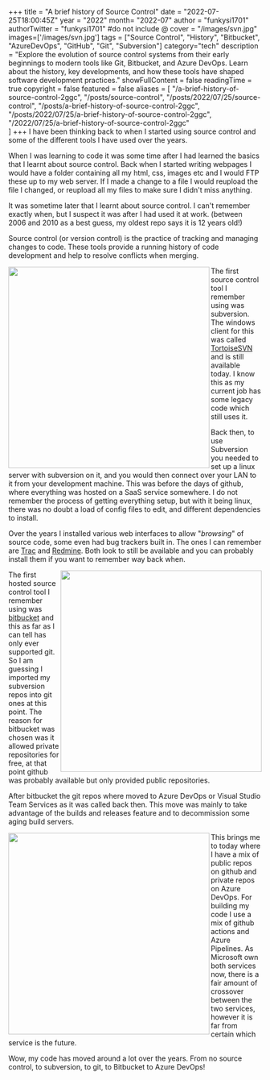 +++
title = "A brief history of Source Control"
date = "2022-07-25T18:00:45Z"
year = "2022"
month= "2022-07"
author = "funkysi1701"
authorTwitter = "funkysi1701" #do not include @
cover = "/images/svn.jpg"
images=['/images/svn.jpg']
tags = ["Source Control", "History", "Bitbucket", "AzureDevOps", "GitHub", "Git", "Subversion"]
category="tech"
description = "Explore the evolution of source control systems from their early beginnings to modern tools like Git, Bitbucket, and Azure DevOps. Learn about the history, key developments, and how these tools have shaped software development practices."
showFullContent = false
readingTime = true
copyright = false
featured = false
aliases = [
    "/a-brief-history-of-source-control-2ggc",
    "/posts/source-control",
    "/posts/2022/07/25/source-control",
    "/posts/a-brief-history-of-source-control-2ggc",
    "/posts/2022/07/25/a-brief-history-of-source-control-2ggc",
    "/2022/07/25/a-brief-history-of-source-control-2ggc"    
]
+++
I have been thinking back to when I started using source control and some of the different tools I have used over the years.

When I was learning to code it was some time after I had learned the basics that I learnt about source control. Back when I started writing webpages I would have a folder containing all my html, css, images etc and I would FTP these up to my web server. If I made a change to a file I would reupload the file I changed, or reupload all my files to make sure I didn't miss anything.

It was sometime later that I learnt about source control. I can't remember exactly when, but I suspect it was after I had used it at work. (between 2006 and 2010 as a best guess, my oldest repo says it is 12 years old!)

Source control (or version control) is the practice of tracking and managing changes to code. These tools provide a running history of code development and help to resolve conflicts when merging.

<img src="/images/svn.jpg" width="400px" align="left" />

The first source control tool I remember using was subversion. The windows client for this was called [TortoiseSVN](https://tortoisesvn.net/downloads.html) and is still available today. I know this as my current job has some legacy code which still uses it.

Back then, to use Subversion you needed to set up a linux server with subversion on it, and you would then connect over your LAN to it from your development machine. This was before the days of github, where everything was hosted on a SaaS service somewhere. I do not remember the process of getting everything setup, but with it being linux, there was no doubt a load of config files to edit, and different dependencies to install.

Over the years I installed various web interfaces to allow "*browsing*" of source code, some even had bug trackers built in. The ones I can remember are [Trac](https://trac.edgewall.org/) and [Redmine](https://www.redmine.org/). Both look to still be available and you can probably install them if you want to remember way back when.

<img src="/images/2022/github-octocat.png" width="400px" align="right" />

The first hosted source control tool I remember using was [bitbucket](https://bitbucket.org/product/) and this as far as I can tell has only ever supported git. So I am guessing I imported my subversion repos into git ones at this point. The reason for bitbucket was chosen was it allowed private repositories for free, at that point github was probably available but only provided public repositories.

After bitbucket the git repos where moved to Azure DevOps or Visual Studio Team Services as it was called back then. This move was mainly to take advantage of the builds and releases feature and to decommission some aging build servers.

<img src="/images/azuredevops.png" align="left" width="400px" />

This brings me to today where I have a mix of public repos on github and private repos on Azure DevOps. For building my code I use a mix of github actions and Azure Pipelines. As Microsoft own both services now, there is a fair amount of crossover between the two services, however it is far from certain which service is the future.

Wow, my code has moved around a lot over the years. From no source control, to subversion, to git, to Bitbucket to Azure DevOps!